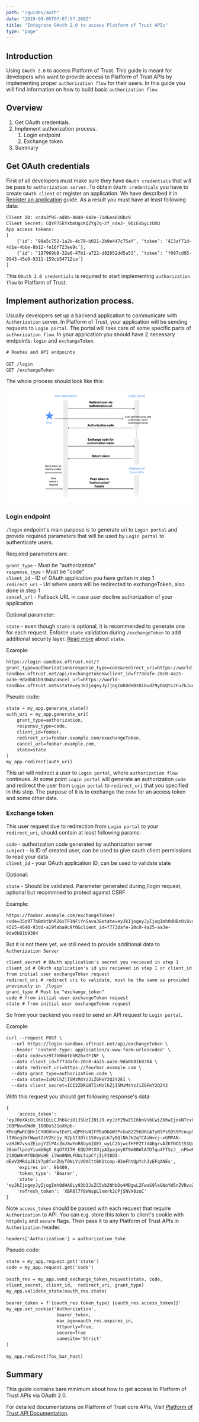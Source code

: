 ```yaml
---
path: "/guides/auth"
date: "2019-09-06T07:07:57.268Z"
title: "Integrate OAuth 2.0 to access Platform of Trust APIs"
type: "page"
---
```


## Introduction 

Using `OAuth 2.0` to access Platform of Trust. This guide is meant for developers who want to provide access to Platform of Trust APIs by implementing proper `authorization flow` for their users. In this guide you will find information on how to build basic `authorization flow`. 

## Overview

1. Get OAuth credentials. 
2. Implement authorization process.
   1. Login endpoint
   2. Exchange token 
3. Summary

## Get OAuth credentials

First of all developers must make sure they have `OAuth credentials` that will be pass to `authorization server`. To obtain `OAuth credentials` you have to create `OAuth client` or register an application. We have described it in [Register an application](/guides/create-application) guide. As a result you must have at least following data:

```
Client ID: cc4a3f95-ad8b-4048-842e-71d6ea810bc9
Client Secret: CQYP75kYXbmUgcKQZYg7q-2f_ndeJ-_9biEsbyLzUXQ
App access tokens: 
[
    {‘id’: ‘98e5c752-1a2b-4c78-b021-2b9e447c75af’, ‘token’: ‘413af71d-4d1e-4bbe-8b12-fe16f723ee9c’},
    {‘id’: ‘197969b8-32e0-47b1-a722-d82052dd5a53’, ‘token’: ‘f097cd95-9943-45e9-9311-159cb54712ca’}
] 
```

This `OAuth 2.0 credentials` is required to start implementing `authorization flow` to Platform of Trust.   
 
## Implement authorization process.

Usually developers set up a backend application to communicate with `Authorization` server. In Platform of Trust, your application will be sending requests to `Login portal`. The portal will take care of some specific parts of `authorization flow`. In your application you should have 2 necessary endpoints: `login` and `exchangeToken`.

```
# Routes and API endpoints

GET /login
GET /exchangeToken
``` 

The whole process should look like this:

![](oauth_scheme.jpg) 

### Login endpoint

`/login` endpoint's main purpose is to generate uri to `Login portal` and provide required parameters that will be used by `Login portal` to authenticate users. 

Required parameters are:

`grant_type` - Must be "authorization" <br/>
`response_type` - Must be "code" <br/>
`client_id` - ID of OAuth application you have gotten in step 1 <br/>
`redirect_uri` - Url where users will be redirected to exchangeToken, also done in step 1 <br/>
`cancel_url` - Fallback URL in case user decline authorization of your application <br/>

Optional parameter:

`state` - even though `state` is optional, it is recommended to generate one for each request. Enforce `state` validation during `/exchangeToken` to add additional security layer. [Read more](https://auth0.com/docs/protocols/oauth2/oauth-state) about `state`. 

Example: 

```
https://login-sandbox.oftrust.net/?grant_type=authorization&response_type=code&redirect_uri=https://world-sandbox.oftrust.net/api/exchangeToken&client_id=f773dafe-20c0-4a25-aa3e-9da0b81b9304&cancel_url=https://world-sandbox.oftrust.net&state=eyJkIjogeyJyIjogImh0dHBzOi8vd29ybGQtc2FuZGJveC5vZnRydXN0Lm5ldC9hcGkvZXhjaGFuZ2VUb2tlbiIsICJ0cyI6IDE1NzE3NDkwMzZ9LCAiaCI6ICIzODc4MTFiYzdkOWRiODEwYTM2Yzk0MmQ0YWMwZTk3MmY1NGQxODBjIn0=
```

Pseudo code:

````
state = my_app.generate_state()
auth_uri = my_app.generate_uri(
    grant_type=authorization, 
    response_type=code, 
    client_id=foobar, 
    redirect_uri=foobar.example.com/exachangeToken, 
    cancel_url=foobar.example.com, 
    state=state
)
my_app.redirect(auth_uri)
````

This uri will redirect a user to `Login portal`, where `authorization flow` continues. At some point `Login portal` will generate an authorization `code` and redirect the user from `Login portal` to `redirect_uri` that you specified in this step. The purpose of it is to exchange the `code` for an access token and some other data.   


### Exchange token

This user request due to redirection from `Login portal` to your `redirect_uri`, should contain at least following params:

`code` - authorization code generated by authorization server <br/>
`subject` - is ID of created user, can be used to give oauth client permissions to read your data <br/>
`client_id` - your OAuth application ID, can be used to validate state <br/>

Optional:

`state` - Should be validated. Parameter generated during /login request, optional but recommned to protect against CSRF. 

Example:
```
https://foobar.example.com/exchangeToken?code=35z9T7bBmbtbhRZ6xTF1NFiYnSava3&state=eyJkIjogeyJyIjogImh0dHBzOi8vd29ybGQtc2FuZGJveC5vZnRydXN0Lm5ldC9hcGkvZXhjaGFuZ2VUb2tlbiIsICJ0cyI6IDE1NzE4MTgzNjB9LCAiaCI6ICI2ZDRiNTIxMzlhZjI5MzM4YzJiZGFmY2Q2Y2E1N2QzMjllMjdmODBhIn0%3D&redirect_uri=https%3A%2F%2Ffoorbar.example.com%2FexchangeToken&subject=90dea9db-4515-4640-93dd-a19faba9c9f0&client_id=f773dafe-20c0-4a25-aa3e-9da0b81b9304
```

But it is not there yet, we still need to provide additional data to `Authorization Server`

```
client_secret # OAuth application's secret you recieved in step 1
client_id # OAuth application's id you recieved in step 1 or client_id from initial user exchangeToken request
redirect_uri # redirect uri to validate, must be the same as provided previously in `/login`  
grant_type # Must be "exchange_token"
code # from initial user exchangeToken request 
state # from initial user exchangeToken request
```

So from your backend you need to send an API request to `Login portal`.

Example:

```
curl --request POST \
  --url https://login-sandbox.oftrust.net/api/exchangeToken \
  --header 'content-type: application/x-www-form-urlencoded' \
  --data code=5z9T7bBmbtbhRZ6xTF1NF \
  --data client_id=f773dafe-20c0-4a25-aa3e-9da0b81b9304 \
  --data redirect_uri=https://foorbar.example.com \
  --data grant_type=authorization_code \
  --data state=IxMzlhZjI5MzM4YzJiZGFmY2Q2Y2E1 \
  --data client_secret=ICI2ZDRiNTIxMzlhZjI5MzM4YzJiZGFmY2Q2Y2
```

With this request you should get following response's data:

```
{
    'access_token': 'eyJ0eXAiOiJKV1QiLCJhbGciOiJSUzI1NiJ9.eyJzY29wZSI6bnVsbCwiZXhwIjoxNTcxOTkxODU5LCJzdWIiOiJlMTUzZTIwMC0xNGQ1LTQzY2UtOTVkYy0yZGIyMmFjNjc2N2YiLCJhdWQiOiJmNzczZGFmZS0yMGMwLTRhMjUtYWEzZS05ZGEwYjgxYjkzMDQiLCJ0eXBlIjoiVXNlciIsImlzcyI6IkxFIiwiaWF0IjoxNTcxOTA1NDU5LjAsInNjb3BlcyI6IiJ9.NvMhYBUsDuO_sVt2Ar5-JOBPNvwOWdH_IO0Du521oXKpb-XMcqMwRCQHr1CYOGhhnwtEeFLuQPKHuNIFPDaObGW3PcGu8Z256O0iATyBlPs5D59Pcnup5Rde3eleOuHPXefSgetqRuRKvFuVvYOSjThC3oxqriRcA9Q271q7sGXSrV5ZhB0FiqdYwEV04Ln-lT8GcgZmfWwptZzV2Kcjy_RZp1f3Olc15UvypL67yBQlNhJk2qTCAiWvcj-xGMPAN-vzHJH7vsoZEiojYZlPAcZmJ8wYnR8Uy6IGEt_wyLCZbjwcfHFPZT7d4EgrvAZKfNO1t5SQowWZ9ID9IqBOgwOXiNCQINgycoTBeapT-38smflpnoYiumbBgX_8gO7XITH_EQQ7RtXOjpA2pajmyOT9m8BWlAfDTqu4FTSzJ__nPbwR4S8PAj5YhjqCJ_DbPTER91CFJByzDP3YYFFqXQND7YZn1EwMpZSSOi0fJ4g7cO7x4CnhD3HAyw9KVVsaM9xsAV7eBYudKbJ2TkBj1br0FidC_6MU68fja9ct2KomEw3fHk2fmvwRlnhKBcYuA-238QWHnMf0bQWuHE_ilWm0NWLFUbLfzpCfjILF38OI-dEeV2MRdpJk1Y7p8fxnZUyTONLYiVOXCttBK1tcmp-B2eFhtQpYchJyEFqANEs',
    'expires_in': 86400,
    'token_type': 'Bearer',
    'state': 'eyJkIjogeyJyIjogImh0dHA6Ly93b3JsZC5sb2NhbDo4MDgwL2FwaS9leGNoYW5nZVRva2VuIiwgInRzIjogMTU3MTkwNTQ0Nn0sICJoIjogImE3NjI3ZDFlN2RkMmM2MzQyNWIyNWJkNDg0YzRmMDI3ZTUxOGZlYzEifQ==',
    'refresh_token': 'XBR0l7f8eWspLlxmrk2UPjSNVX0zuC'
}
```

Note `access_token` should be passed with each request that require `Authorization` to API. You can e.g. store this token to client's cookie with `httpOnly` and `secure` flags. Then pass it to any Platform of Trust APIs in `Authorization` header.

```
headers['Authorization'] = authorization_toke
```     

Pseudo code:

```
state = my_app.request.get('state')
code = my_app.request.get('code')

oauth_res = my_app.send_exchange_token_request(state, code, client_secret, client_id,  redirect_uri, grant_type)
my_app.validate_state(oauth_res.state)

bearer_token = f'{oauth_res.token_type} {oauth_res.access_token]}'
my_app.set_cookie('Authorization',
                   bearer_token,
                   max_age=oauth_res.expires_in,
                   httponly=True,
                   secure=True
                   samesite='Strict'
)

my_app.redirect(foo_bar_host) 
```

## Summary

This guide contains bare minimum about how to get access to Platform of Trust APIs via OAuth 2.0. 

For detailed documentations on Platform of Trust core APIs, Visit [Platform of Trust API Documentation](https://docs.oftrust.net/#platform-of-trust-api-documentation).
